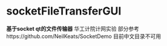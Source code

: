 # socketFileTransferGUI
**基于socket qt的文件传输器**
华工计院计网实验
部分参考https://github.com/NeilKeats/SocketDemo
目前中文目录不可用
